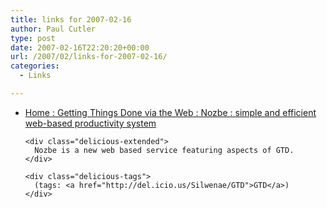 ```yaml
---
title: links for 2007-02-16
author: Paul Cutler
type: post
date: 2007-02-16T22:20:20+00:00
url: /2007/02/links-for-2007-02-16/
categories:
  - Links

---
```

<ul class="delicious">
  <li>
    <div class="delicious-link">
      <a href="http://www.nozbe.com/">Home : Getting Things Done via the Web : Nozbe : simple and efficient web-based productivity system</a>
    </div>
    
    <div class="delicious-extended">
      Nozbe is a new web based service featuring aspects of GTD.
    </div>
    
    <div class="delicious-tags">
      (tags: <a href="http://del.icio.us/Silwenae/GTD">GTD</a>)
    </div>
  </li>
</ul>